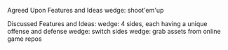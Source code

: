 Agreed Upon Features and Ideas
wedge: shoot'em'up


Discussed Features and Ideas:
wedge: 4 sides, each having a unique offense and defense
wedge: switch sides
wedge: grab assets from online game repos

